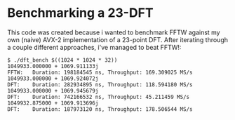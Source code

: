 # Benchmarking a 23-DFT

This code was created because i wanted to benchmark FFTW against my own (naive) AVX-2 implementation of a 23-point DFT. After iterating through a couple different approaches, i've managed to beat FFTW!:

```
$ ./dft_bench $((1024 * 1024 * 32))
1049933.000000 + 1069.911133j
FFTW:   Duration: 198184545 ns, Throughput: 169.309025 MS/s
1049933.000000 + 1069.924072j
DFT:    Duration: 282934895 ns, Throughput: 118.594180 MS/s
1049933.000000 + 1069.945679j
DFT:    Duration: 742166532 ns, Throughput: 45.211459 MS/s
1049932.875000 + 1069.913696j
DFT:    Duration: 187973120 ns, Throughput: 178.506544 MS/s
```

